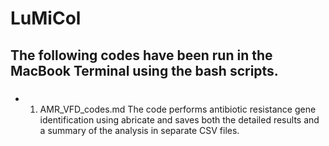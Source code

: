 # LuMiCol

## The following codes have been run in the MacBook Terminal using the bash scripts.

### 
* 1. AMR_VFD_codes.md
The code performs antibiotic resistance gene identification using abricate and saves both the detailed results and a summary of the analysis in separate CSV files.
